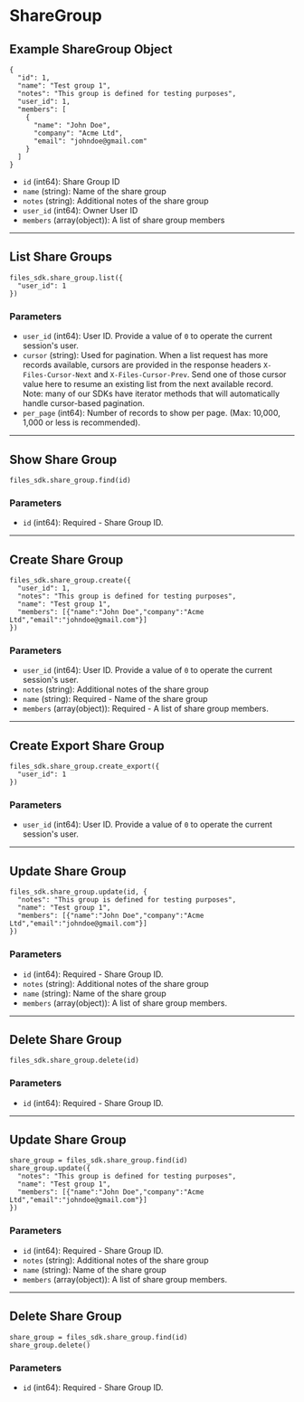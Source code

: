 # ShareGroup

## Example ShareGroup Object

```
{
  "id": 1,
  "name": "Test group 1",
  "notes": "This group is defined for testing purposes",
  "user_id": 1,
  "members": [
    {
      "name": "John Doe",
      "company": "Acme Ltd",
      "email": "johndoe@gmail.com"
    }
  ]
}
```

* `id` (int64): Share Group ID
* `name` (string): Name of the share group
* `notes` (string): Additional notes of the share group
* `user_id` (int64): Owner User ID
* `members` (array(object)): A list of share group members


---

## List Share Groups

```
files_sdk.share_group.list({
  "user_id": 1
})
```

### Parameters

* `user_id` (int64): User ID.  Provide a value of `0` to operate the current session's user.
* `cursor` (string): Used for pagination.  When a list request has more records available, cursors are provided in the response headers `X-Files-Cursor-Next` and `X-Files-Cursor-Prev`.  Send one of those cursor value here to resume an existing list from the next available record.  Note: many of our SDKs have iterator methods that will automatically handle cursor-based pagination.
* `per_page` (int64): Number of records to show per page.  (Max: 10,000, 1,000 or less is recommended).


---

## Show Share Group

```
files_sdk.share_group.find(id)
```

### Parameters

* `id` (int64): Required - Share Group ID.


---

## Create Share Group

```
files_sdk.share_group.create({
  "user_id": 1,
  "notes": "This group is defined for testing purposes",
  "name": "Test group 1",
  "members": [{"name":"John Doe","company":"Acme Ltd","email":"johndoe@gmail.com"}]
})
```

### Parameters

* `user_id` (int64): User ID.  Provide a value of `0` to operate the current session's user.
* `notes` (string): Additional notes of the share group
* `name` (string): Required - Name of the share group
* `members` (array(object)): Required - A list of share group members.


---

## Create Export Share Group

```
files_sdk.share_group.create_export({
  "user_id": 1
})
```

### Parameters

* `user_id` (int64): User ID.  Provide a value of `0` to operate the current session's user.


---

## Update Share Group

```
files_sdk.share_group.update(id, {
  "notes": "This group is defined for testing purposes",
  "name": "Test group 1",
  "members": [{"name":"John Doe","company":"Acme Ltd","email":"johndoe@gmail.com"}]
})
```

### Parameters

* `id` (int64): Required - Share Group ID.
* `notes` (string): Additional notes of the share group
* `name` (string): Name of the share group
* `members` (array(object)): A list of share group members.


---

## Delete Share Group

```
files_sdk.share_group.delete(id)
```

### Parameters

* `id` (int64): Required - Share Group ID.


---

## Update Share Group

```
share_group = files_sdk.share_group.find(id)
share_group.update({
  "notes": "This group is defined for testing purposes",
  "name": "Test group 1",
  "members": [{"name":"John Doe","company":"Acme Ltd","email":"johndoe@gmail.com"}]
})
```

### Parameters

* `id` (int64): Required - Share Group ID.
* `notes` (string): Additional notes of the share group
* `name` (string): Name of the share group
* `members` (array(object)): A list of share group members.


---

## Delete Share Group

```
share_group = files_sdk.share_group.find(id)
share_group.delete()
```

### Parameters

* `id` (int64): Required - Share Group ID.
